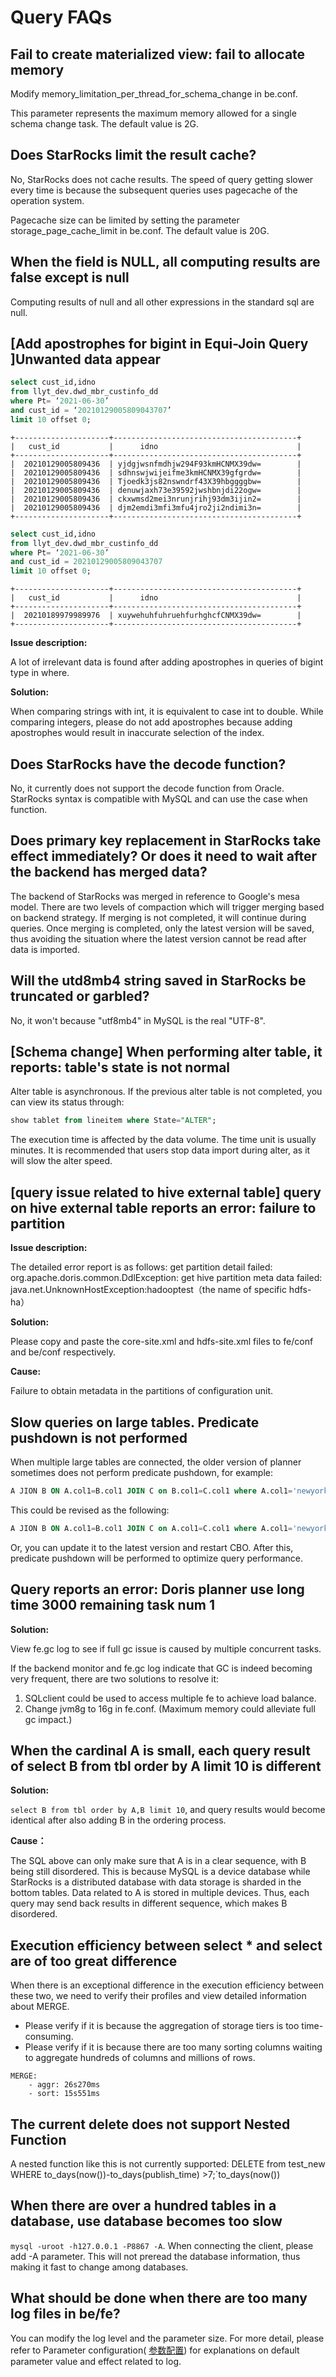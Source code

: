 # Query FAQs

## Fail to create materialized view: fail to allocate memory

Modify memory_limitation_per_thread_for_schema_change in be.conf.

This parameter represents the maximum memory allowed for a single schema change task. The default value is 2G.

## Does StarRocks limit the result cache?

No, StarRocks does not cache results. The speed of query getting slower every time is because the subsequent queries uses pagecache of the operation system.

Pagecache size can be limited by setting the parameter storage_page_cache_limit in be.conf. The default value is 20G.

## When the field is NULL, all computing results are false except is null

Computing results of null and all other expressions in the standard sql are null.

## [Add apostrophes for bigint in Equi-Join Query ]Unwanted data appear

```sql
select cust_id,idno 
from llyt_dev.dwd_mbr_custinfo_dd 
where Pt= ‘2021-06-30’ 
and cust_id = ‘20210129005809043707’ 
limit 10 offset 0;
```

```plain text
+---------------------+-----------------------------------------+
|   cust_id           |      idno                               |
+---------------------+-----------------------------------------+
|  20210129005809436  | yjdgjwsnfmdhjw294F93kmHCNMX39dw=        |
|  20210129005809436  | sdhnswjwijeifme3kmHCNMX39gfgrdw=        |
|  20210129005809436  | Tjoedk3js82nswndrf43X39hbggggbw=        |
|  20210129005809436  | denuwjaxh73e39592jwshbnjdi22ogw=        |
|  20210129005809436  | ckxwmsd2mei3nrunjrihj93dm3ijin2=        |
|  20210129005809436  | djm2emdi3mfi3mfu4jro2ji2ndimi3n=        |
+---------------------+-----------------------------------------+
```

```sql
select cust_id,idno 
from llyt_dev.dwd_mbr_custinfo_dd 
where Pt= ‘2021-06-30’ 
and cust_id = 20210129005809043707 
limit 10 offset 0;
```

```plain text
+---------------------+-----------------------------------------+
|   cust_id           |      idno                               |
+---------------------+-----------------------------------------+
|  20210189979989976  | xuywehuhfuhruehfurhghcfCNMX39dw=        |
+---------------------+-----------------------------------------+
```

**Issue description:**

A lot of irrelevant data is found after adding apostrophes in queries of bigint type in where.

**Solution:**

When comparing strings with int, it is equivalent to case int to double. While comparing integers, please do not add apostrophes because adding apostrophes would result in inaccurate selection of the index.

## Does StarRocks have the decode function?

No, it currently does not support the decode function from Oracle. StarRocks syntax is compatible with MySQL and can use the case when function.

## Does primary key replacement in StarRocks take effect immediately? Or does it need to wait after the backend has merged data?

The backend of StarRocks was merged in reference to Google's mesa model. There are two levels of compaction which will trigger merging based on backend strategy. If merging is not completed, it will continue during queries. Once merging is completed, only the latest version will be saved, thus avoiding the situation where the latest version cannot be read after data is imported.

## Will the utd8mb4 string saved in StarRocks be truncated or garbled?

No, it won't because "utf8mb4" in MySQL is the real "UTF-8".

## [Schema change] When performing alter table, it reports: table's state is not normal

Alter table is asynchronous. If the previous alter table is not completed, you can view its status through:

```sql
show tablet from lineitem where State="ALTER"; 
```

The execution time is affected by the data volume. The time unit is usually minutes. It is recommended that users stop data import during alter, as it will slow the alter speed.

## [query issue related to hive external table] query on hive external table reports an error: failure to partition

**Issue description:**

The detailed error report is as follows: get partition detail failed: org.apache.doris.common.DdlException: get hive partition meta data failed: java.net.UnknownHostException:hadooptest（the name of specific hdfs-ha）

**Solution:**

Please copy and paste the core-site.xml and hdfs-site.xml files to fe/conf and be/conf respectively.

**Cause:**

Failure to obtain metadata in the partitions of configuration unit.

## Slow queries on large tables. Predicate pushdown is not performed

When multiple large tables are connected, the older version of planner sometimes does not perform predicate pushdown, for example:

```sql
A JION B ON A.col1=B.col1 JOIN C on B.col1=C.col1 where A.col1='newyork' ，
```

This could be revised as the following:

```sql
A JION B ON A.col1=B.col1 JOIN C on A.col1=C.col1 where A.col1='newyork'，
```

Or, you can update it to the latest version and restart CBO. After this, predicate pushdown will be performed to optimize query performance.

## Query reports an error: Doris planner use long time 3000 remaining task num 1

**Solution:**

View fe.gc log to see if full gc issue is caused by multiple concurrent tasks.

If the backend monitor and fe.gc log indicate that GC is indeed becoming very frequent, there are two solutions to resolve it:

1. SQLclient could be used to access multiple fe to achieve load balance.
2. Change jvm8g to 16g in fe.conf. (Maximum memory could alleviate full gc impact.)

## When the cardinal A is small, each query result of  select B from tbl order by A limit 10 is different

**Solution:**

`select B from tbl order by A,B limit 10`, and query results would become identical after also adding B in the ordering process.

**Cause：**

The SQL above can only make sure that A is in a clear sequence, with B being still disordered. This is because MySQL is a device database while StarRocks is a distributed database with data storage is sharded in the bottom tables. Data related to A is stored in multiple devices. Thus, each query may send back results in different sequence, which makes B disordered.

## Execution efficiency between select * and select are of too great difference

When there is an exceptional difference in the execution efficiency between these two, we need to verify their profiles and view detailed information about MERGE.

- Please verify if it is because the aggregation of storage tiers is too time-consuming.
- Please verify if it is because there are too many sorting columns waiting to aggregate hundreds of columns and millions of rows.

```plain text
MERGE:
    - aggr: 26s270ms
    - sort: 15s551ms
```

## The current delete does not support Nested Function

A nested function like this is not currently supported: DELETE from test_new WHERE to_days(now())-to_days(publish_time) >7;`to_days(now())

## When there are over a hundred tables in a database, use database becomes too slow

`mysql -uroot -h127.0.0.1 -P8867 -A`. When connecting the client, please add -A parameter. This will not preread the database information, thus making it fast to change among databases.

## What should be done when there are too many log files in be/fe?

You can modify the log level and the parameter size. For more detail, please refer to Parameter configuration( [参数配置](/administration/Configuration.md)) for explanations on default parameter value and effect related to log.
